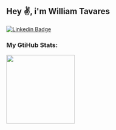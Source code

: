 
## Hey :v:, i'm William Tavares
[![Linkedin Badge](https://img.shields.io/badge/-LinkedIn-0e76a8?style=flat-square&logo=Linkedin&logoColor=white)](https://www.linkedin.com/in/william-tavares-72418217a/)

### My GtiHub Stats:
<div align="left">
<!--   <img height="180em" src="https://github-readme-stats.vercel.app/api?username=tavaresW-lima&show_icons=true&theme=synthwave&include_all_commits=true&count_private=true"/> -->
  <img height="180em" src="https://github-readme-stats.vercel.app/api/top-langs/?username=tavaresW-lima&layout=compact&langs_count=7&theme=synthwave"/>
</div>

<!---
TavaresW-lima/TavaresW-lima is a ✨ special ✨ repository because its `README.md` (this file) appears on your GitHub profile.
You can click the Preview link to take a look at your changes.
--->
